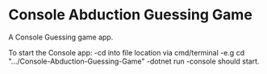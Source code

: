 # Console Abduction Guessing Game
 A Console Guessing game app.

To start the Console app:
    -cd into file location via cmd/terminal
        -e.g cd ".../Console-Abduction-Guessing-Game"
    -dotnet run
    -console should start.